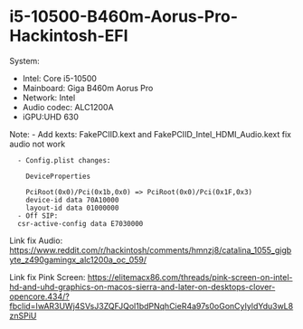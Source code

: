# i5-10500-B460m-Aorus-Pro-Hackintosh-EFI


System:
+ Intel: Core i5-10500
+ Mainboard: Giga B460m Aorus Pro
+ Network: Intel
+ Audio codec: ALC1200A
+ iGPU:UHD 630


Note: - Add kexts: FakePCIID.kext and FakePCIID_Intel_HDMI_Audio.kext fix audio not work

      - Config.plist changes:

        DeviceProperties
        
        PciRoot(0x0)/Pci(0x1b,0x0) => PciRoot(0x0)/Pci(0x1F,0x3)
        device-id data 70A10000
        layout-id data 01000000
      - Off SIP:
      csr-active-config data E7030000
      
Link fix Audio: https://www.reddit.com/r/hackintosh/comments/hmnzj8/catalina_1055_gigbyte_z490gamingx_alc1200a_oc_059/ 

Link fix Pink Screen: https://elitemacx86.com/threads/pink-screen-on-intel-hd-and-uhd-graphics-on-macos-sierra-and-later-on-desktops-clover-opencore.434/?fbclid=IwAR3UWj4SVsJ3ZQFJQol1bdPNqhCieR4a97s0oGonCyIyldYdu3wL8znSPiU
